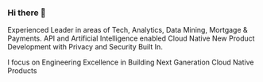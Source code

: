 ### Hi there 👋

Experienced Leader in areas of Tech, Analytics, Data Mining, Mortgage & Payments. 
API and Artificial Intelligence enabled Cloud Native New Product Development with Privacy and Security Built In.

I focus on Engineering Excellence in Building Next Ganeration Cloud Native Products


<!--
**VinayaSathyanarayana/VinayaSathyanarayana** is a ✨ _special_ ✨ repository because its `README.md` (this file) appears on your GitHub profile.

Here are some ideas to get you started:

- 🔭 I’m currently working on ...
- 🌱 I’m currently learning ...
- 👯 I’m looking to collaborate on ...
- 🤔 I’m looking for help with ...
- 💬 Ask me about ...
- 📫 How to reach me: ...
- 😄 Pronouns: ...
- ⚡ Fun fact: ...
-->
